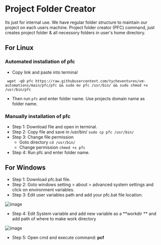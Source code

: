 # Project Folder Creator
Its just for internal use. We have regular folder structure to maintain our project on each users machine. Project folder creator (PFC) command, just creates project folder & all necessory folders in user's home directory.

## For Linux

### Automated installation of pfc
* Copy link and paste into terminal

` wget -qO pfc https://raw.githubusercontent.com/tycheventures/vm-automations/main/pfc/pfc && sudo mv pfc /usr/bin/ && sudo chmod +x /usr/bin/pfc` 
	
* Then run `pfc` and enter folder name. Use projects domain name as folder name.

### Manually installation of pfc

* Step 1: Download file and open in terminal.
* Step 2: Copy file and save in /usr/bin/
	 `sudo cp pfc /usr/bin/` 
* Step 3: Change file permission
	* Goto directory 
		` cd /usr/bin/ `
	* Change permission
		` chmod +x pfc `
* Step 4: Run pfc and enter folder name.

## For Windows

* Step 1: Download pfc.bat file.
* Step 2: Goto windows setting > about > advanced system settings and click on environment variables.
* Step 3: Edit user variables path and add your pfc.bat file location.


![image](https://github.com/tycheventures/VM-Automations/assets/74714812/1e62acf6-e76e-4790-a1ac-815b3e4bc0a8)


* Step 4: Edit System variable and add new variable as a **workdir ** and add path of where to make work directory


![image](https://github.com/tycheventures/VM-Automations/assets/74714812/c5d9a395-590c-46b9-b924-3837160b1e32)


* Step 5: Open cmd and execute command: **pcf**




